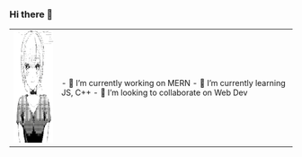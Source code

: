 ### Hi there 👋

  <table  style="border: 0;">
  <tr style="border: 0;">
    <td style="border: 0;">
<img src="./indebx.png" style = "height: 200px; width: auto;">
    </td>
    <td style="border: 0;">
- 🔭 I’m currently working on MERN
- 🌱 I’m currently learning JS, C++
- 👯 I’m looking to collaborate on Web Dev
    </td>
  </tr>
</table>
